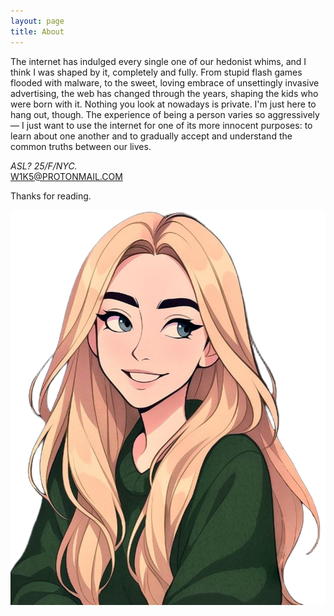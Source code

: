 ```yaml
---
layout: page
title: About
---
```


The internet has indulged every single one of our hedonist whims, and I think I was shaped by it, completely and fully. From stupid flash games flooded with malware, to the sweet, loving embrace of unsettingly invasive advertising, the web has changed through the years, shaping the kids who were born with it. Nothing you look at nowadays is private. I'm just here to hang out, though. The experience of being a person varies so aggressively— I just want to use the internet for one of its more innocent purposes: to learn about one another and to gradually accept and understand the common truths between our lives.

<i>ASL? 25/F/NYC.</i><br><a href="mailto: W1K5@PROTONMAIL.COM">W1K5@PROTONMAIL.COM</a>

Thanks for reading.

<img alt="I AM LOGGED IN, THEREFORE I AM." style="margin: auto;" src="/images/i-am.png">
